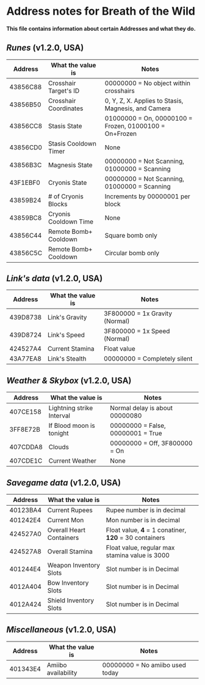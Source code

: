 # Address notes for Breath of the Wild
#### This file contains information about certain Addresses and what they do.

## _Runes_ (v1.2.0, USA)
|Address |  What the value is  |   Notes
|--------|---------------------|----------
|43856C88|Crosshair Target's ID|00000000 = No object within crosshairs
|43856B50|Crosshair Coordinates|0, Y, Z, X. Applies to Stasis, Magnesis, and Camera
|43856CC8|Stasis State         |01000000 = On, 00000100 = Frozen, 01000100 = On+Frozen
|43856CD0|Stasis Cooldown Timer|None
|43856B3C|Magnesis State       |00000000 = Not Scanning, 01000000 = Scanning
|43F1EBF0|Cryonis State        |00000000 = Not Scanning, 01000000 = Scanning
|43859B24|# of Cryonis Blocks  |Increments by 00000001 per block
|43859BC8|Cryonis Cooldown Time|None 
|43856C44|Remote Bomb+ Cooldown|Square bomb only
|43856C5C|Remote Bomb+ Cooldown|Circular bomb only

## _Link's data_ (v1.2.0, USA)
|Address |  What the value is     |   Notes
|--------|------------------------|----------
|439D8738|Link's Gravity          |3F800000 = 1x Gravity (Normal)
|439D8724|Link's Speed            |3F800000 = 1x Speed (Normal)
|424527A4|Current Stamina         |Float value
|43A77EA8|Link's Stealth          |00000000 = Completely silent


## _Weather & Skybox_ (v1.2.0, USA)
|Address |    What the value is    |   Notes
|--------|-------------------------|----------
|407CE158|Lightning strike Interval|Normal delay is about 00000080
|3FF8E72B|If Blood moon is tonight |00000000 = False, 00000001 = True
|407CDDA8|Clouds                   |00000000 = Off, 3F800000 = On
|407CDE1C|Current Weather          |None

## _Savegame data_ (v1.2.0, USA)
|Address |  What the value is     |   Notes
|--------|------------------------|----------
|40123BA4|Current Rupees          |Rupee number is in decimal
|401242E4|Current Mon             |Mon number is in decimal
|424527A0|Overall Heart Containers|Float value, **4** = 1 conatiner, **120** = 30 containers
|424527A8|Overall Stamina         |Float value, regular max stamina value is 3000
|401244E4|Weapon Inventory Slots  |Slot number is in Decimal
|4012A404|Bow Inventory Slots     |Slot number is in Decimal
|4012A424|Shield Inventory Slots  |Slot number is in Decimal

## _Miscellaneous_ (v1.2.0, USA)
|Address |  What the value is     |   Notes
|--------|------------------------|----------
|401343E4|Amiibo availability     |00000000 = No amiibo used today
